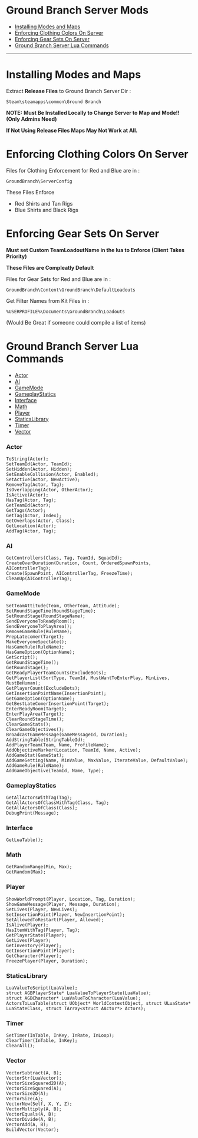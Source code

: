 Ground Branch Server Mods
=============================

- [Installing Modes and Maps](#installing-modes-and-maps)
- [Enforcing Clothing Colors On Server](#enforcing-clothing-colors-on-server)
- [Enforcing Gear Sets On Server](#enforcing-gear-sets-on-server)
- [Ground Branch Server Lua Commands](#ground-branch-server-lua-commands)

----------------------------------

# Installing Modes and Maps

Extract **Release Files** to Ground Branch Server Dir :

`Steam\steamapps\common\Ground Branch`

**NOTE:**
**Must Be Installed Locally to Change Server to Map and Mode!! (Only Admins Need)**

**If Not Using Release Files Maps May Not Work at All.**

# Enforcing Clothing Colors On Server

Files for Clothing Enforcement for Red and Blue are in :

`GroundBranch\ServerConfig`

These Files Enforce
* Red Shirts and Tan Rigs
* Blue Shirts and Black Rigs

# Enforcing Gear Sets On Server

**Must set Custom TeamLoadoutName in the lua to Enforce (Client Takes Priority)**

**These Files are Compleatly Default**

Files for Gear Sets for Red and Blue are in :

`GroundBranch\Content\GroundBranch\DefaultLoadouts`

Get Filter Names from Kit Files in :

`%USERPROFILE%\Documents\GroundBranch\Loadouts`

(Would Be Great if someone could compile a list of items)

# Ground Branch Server Lua Commands
- [Actor](#Actor)
- [AI](#AI)
- [GameMode](#GameMode)
- [GameplayStatics](#GameplayStatics)
- [Interface](#Interface)
- [Math](#Math)
- [Player](#Player)
- [StaticsLibrary](#StaticsLibrary)
- [Timer](#Timer)
- [Vector](#Vector)

### Actor
```
ToString(Actor);
SetTeamId(Actor, TeamId);
SetHidden(Actor, Hidden);
SetEnableCollision(Actor, Enabled);
SetActive(Actor, NewActive);
RemoveTag(Actor, Tag); 
IsOverlapping(Actor, OtherActor); 
IsActive(Actor); 
HasTag(Actor, Tag);
GetTeamId(Actor);
GetTags(Actor);
GetTag(Actor, Index); 
GetOverlaps(Actor, Class);
GetLocation(Actor);
AddTag(Actor, Tag);
```

### AI
```
GetControllers(Class, Tag, TeamId, SquadId); 
CreateOverDuration(Duration, Count, OrderedSpawnPoints, AIControllerTag); 
Create(SpawnPoint, AIControllerTag, FreezeTime);
CleanUp(AIControllerTag);
```

### GameMode
```
SetTeamAttitude(Team, OtherTeam, Attitude);
SetRoundStageTime(RoundStageTime); 
SetRoundStage(RoundStageName); 
SendEveryoneToReadyRoom();
SendEveryoneToPlayArea(); 
RemoveGameRule(RuleName); 
PrepLatecomer(Target); 
MakeEveryoneSpectate(); 
HasGameRule(RuleName); 
HasGameOption(OptionName); 
GetScript();
GetRoundStageTime();
GetRoundStage();
GetReadyPlayerTeamCounts(ExcludeBots);
GetPlayerList(SortType, TeamId, MustWantToEnterPlay, MinLives, MustBeHuman);
GetPlayerCount(ExcludeBots); 
GetInsertionPointName(InsertionPoint);
GetGameOption(OptionName); 
GetBestLateComerInsertionPoint(Target); 
EnterReadyRoom(Target); 
EnterPlayArea(Target);
ClearRoundStageTime();
ClearGameStats(); 
ClearGameObjectives(); 
BroadcastGameMessage(GameMessageId, Duration);
AddStringTable(StringTableId);
AddPlayerTeam(Team, Name, ProfileName);
AddObjectiveMarker(Location, TeamId, Name, Active);
AddGameStat(GameStat);
AddGameSetting(Name, MinValue, MaxValue, IterateValue, DefaultValue); 
AddGameRule(RuleName);
AddGameObjective(TeamId, Name, Type);
```

### GameplayStatics
```
GetAllActorsWithTag(Tag); 
GetAllActorsOfClassWithTag(Class, Tag); 
GetAllActorsOfClass(Class); 
DebugPrint(Message);
```

### Interface
```
GetLuaTable();
```

### Math
```
GetRandomRange(Min, Max); 
GetRandom(Max);
```

### Player 
```
ShowWorldPrompt(Player, Location, Tag, Duration);
ShowGameMessage(Player, Message, Duration);
SetLives(Player, NewLives);
SetInsertionPoint(Player, NewInsertionPoint);
SetAllowedToRestart(Player, Allowed);
IsAlive(Player);
HasItemWithTag(Player, Tag);
GetPlayerState(Player);
GetLives(Player); 
GetInventory(Player);
GetInsertionPoint(Player);
GetCharacter(Player);
FreezePlayer(Player, Duration);
```

### StaticsLibrary
```
LuaValueToScript(LuaValue); 
struct AGBPlayerState* LuaValueToPlayerState(LuaValue); 
struct AGBCharacter* LuaValueToCharacter(LuaValue); 
ActorsToLuaTable(struct UObject* WorldContextObject, struct ULuaState* LuaStateClass, struct TArray<struct AActor*> Actors);
```

### Timer
```
SetTimer(InTable, InKey, InRate, InLoop);
ClearTimer(InTable, InKey);
ClearAll();
```


### Vector
```
VectorSubtract(A, B);
VectorStr(LuaVector);
VectorSizeSquared2D(A);
VectorSizeSquared(A); 
VectorSize2D(A);
VectorSize(A);
VectorNew(Self, X, Y, Z);
VectorMultiply(A, B);
VectorEquals(A, B);
VectorDivide(A, B);
VectorAdd(A, B);
BuildVector(Vector);
```


